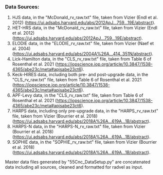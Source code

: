 ### Data Sources:
1. HJS data, in the "McDonald_rv_raw.txt" file, taken from Vizier (Endl et al. 2012) (https://ui.adsabs.harvard.edu/abs/2012ApJ...759...19E/abstract).
2. HET-HRS data, in the "McDonald_rv_raw.txt" file, taken from Vizier (Endl et al. 2012) (https://ui.adsabs.harvard.edu/abs/2012ApJ...759...19E/abstract).
3. ELODIE data, in the "ELODIE_rv_raw.txt" file, taken from Vizier (Naef et al. 2004) (https://ui.adsabs.harvard.edu/abs/2004A%26A...414..351N/abstract).
4. Lick-Hamilton data, in the "CLS_rv_raw.txt" file, taken from Table 6 of Rosenthal et al. 2021 (https://iopscience.iop.org/article/10.3847/1538-4365/abe23c/meta#apjsabe23ct6).
5. Keck-HIRES data, including both pre- and post-upgrade data, in the "CLS_rv_raw.txt" file, taken from Table 6 of Rosenthal et al. 2021 (https://iopscience.iop.org/article/10.3847/1538-4365/abe23c/meta#apjsabe23ct6).
6. APF-Levy data, in the "CLS_rv_raw.txt" file, taken from Table 6 of Rosenthal et al. 2021 (https://iopscience.iop.org/article/10.3847/1538-4365/abe23c/meta#apjsabe23ct6).
7. HARPS data, including only pre-upgrade data, in the "HARPS_rv_raw.txt" file, taken from Vizier (Bourrier et al. 2018) (https://ui.adsabs.harvard.edu/abs/2018A%26A...619A...1B/abstract).
8. HARPS-N data, in the "HARPS-N_rv_raw.txt" file, taken from Vizier (Bourrier et al. 2018) (https://ui.adsabs.harvard.edu/abs/2018A%26A...619A...1B/abstract).
9. SOPHIE data, in the "SOPHIE_rv_raw.txt" file, taken from Vizier (Bourrier et al. 2018) (https://ui.adsabs.harvard.edu/abs/2018A%26A...619A...1B/abstract).

Master data files generated by "55Cnc_DataSetup.py" are concatenated data including all sources, cleaned and formatted for radvel as input.
